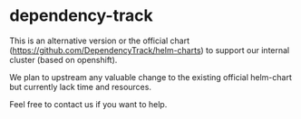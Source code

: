 # dependency-track

This is an alternative version or the official chart (https://github.com/DependencyTrack/helm-charts) to support our internal cluster (based on openshift).

We plan to upstream any valuable change to the existing official helm-chart but currently lack time and resources.

Feel free to contact us if you want to help.
